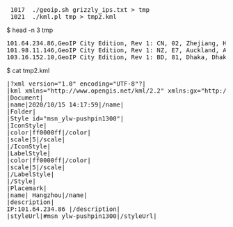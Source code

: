 <pre>
 1017  ./geoip.sh grizzly_ips.txt > tmp
 1021  ./kml.pl tmp > tmp2.kml
</pre>

$ head -n 3 tmp                                                                    
<pre>
101.64.234.86,GeoIP City Edition, Rev 1: CN, 02, Zhejiang, Hangzhou, N/A, 30.293600, 120.161400, 0, 0
101.98.11.146,GeoIP City Edition, Rev 1: NZ, E7, Auckland, Auckland, 1010, -36.866699, 174.766693, 0, 0
103.16.152.10,GeoIP City Edition, Rev 1: BD, 81, Dhaka, Dhaka, 1000, 23.723101, 90.408600, 0, 0
</pre>

$ cat tmp2.kml
<pre>
|?xml version="1.0" encoding="UTF-8"?|
|kml xmlns="http://www.opengis.net/kml/2.2" xmlns:gx="http://www.google.com/kml/ext/2.2" xmlns:kml="http://www.opengis.net/kml/2.2"  xmlns:atom="http://www.w3.org/2005/Atom"|
|Document|
|name|2020/10/15 14:17:59|/name|
|Folder|
|Style id="msn_ylw-pushpin1300"|
|IconStyle|
|color|ff0000ff|/color|
|scale|5|/scale|
|/IconStyle|
|LabelStyle|
|color|ff0000ff|/color|
|scale|5|/scale|
|/LabelStyle|
|/Style|
|Placemark|
|name| Hangzhou|/name|
|description|
IP:101.64.234.86 |/description|
|styleUrl|#msn_ylw-pushpin1300|/styleUrl|
</pre>